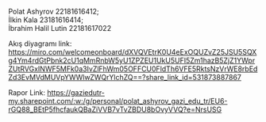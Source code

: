 
Polat Ashyrov 22181616412;   
İlkin Kala 23181616414;     
İbrahim Halil Lutin 22181617022      




Akış diyagramı link:
https://miro.com/welcomeonboard/dXVQVEtrK0U4eExOQUZvZ25JSU5SQXg4Ym4rdGtPbnk2cU1qMmRnbW5yU1ZPZEU1UkU5UFI5Zm1hazB5ZjZ1YWprZUtRVGxINWF5MFk0a3IvZlFhWm05OFFCU0FldTh6VFE5RktsNzVrWE8rbEdZd3EvMVdMUVpYWWlwZWQrYlchZQ==?share_link_id=531873887867

Rapor Link:
https://gaziedutr-my.sharepoint.com/:w:/g/personal/polat_ashyrov_gazi_edu_tr/EU6-rGQ88_BEtP5fhcfaukQBaZiVVB7vTvZBDU8bOvyVVQ?e=NrsUSG


